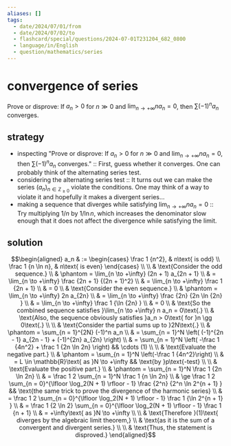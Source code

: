 ```yaml
---
aliases: []
tags:
  - date/2024/07/01/from
  - date/2024/07/02/to
  - flashcard/special/questions/2024-07-01T231204_682_0800
  - language/in/English
  - question/mathematics/series
---
```


# convergence of series

Prove or disprove: If $a_n > 0$ for $n \gg 0$ and $\lim_{n \to +\infty} n a_n = 0$, then $\sum (-1)^n a_n$ converges.

## strategy

- inspecting "Prove or disprove: If $a_n > 0$ for $n \gg 0$ and $\lim_{n \to +\infty} n a_n = 0$, then $\sum (-1)^n a_n$ converges." :: First, guess whether it converges. One can probably think of the alternating series test. <!--SR:!2024-08-12,29,270-->
- considering the alternating series test :: It turns out we can make the series $(a_n)_{n \in \mathbb{Z}_{\ge 0} }$ violate the conditions. One may think of a way to violate it and hopefully it makes a divergent series... <!--SR:!2024-07-23,16,290-->
- making a sequence that diverges while satisfying $\lim_{n \to +\infty} n a_n = 0$ :: Try multiplying $1 / n$ by $1 / \ln n$, which increases the denominator slow enough that it does not affect the divergence while satisfying the limit. <!--SR:!2024-07-15,10,270-->

## solution

$$\begin{aligned}
a_n & := \begin{cases} \frac 1 {n^2}, & n\text{ is odd} \\ \frac 1 {n \ln n}, & n\text{ is even} \end{cases} \\
\\
& \text{Consider the odd sequence.} \\
& \phantom = \lim_{n \to +\infty} (2n + 1) a_{2n + 1} \\
& = \lim_{n \to +\infty} \frac {2n + 1} {(2n + 1)^2} \\
& = \lim_{n \to +\infty} \frac 1 {2n + 1} \\
& = 0 \\
& \text{Consider the even sequence.} \\
& \phantom = \lim_{n \to +\infty} 2n a_{2n} \\
& = \lim_{n \to +\infty} \frac {2n} {2n \ln {2n} } \\
& = \lim_{n \to +\infty} \frac 1 {\ln {2n} } \\
& = 0 \\
& \text{So the combined sequence satisfies }\lim_{n \to +\infty} n a_n = 0\text{.} \\
& \text{Also, the sequence obviously satisfies }a_n > 0\text{ for }n \gg 0\text{.} \\
\\
& \text{Consider the partial sums up to }2N\text{.} \\
& \phantom = \sum_{n = 1}^{2N} (-1)^n a_n \\
& = \sum_{n = 1}^N \left( (-1)^{2n - 1} a_{2n - 1} + (-1)^{2n} a_{2n} \right) \\
& = \sum_{n = 1}^N \left( -\frac 1 {4n^2} + \frac 1 {2n \ln 2n} \right) && \cdots (1) \\
\\
& \text{Evaluate the negative part.} \\
& \phantom = \sum_{n = 1}^N \left(-\frac 1 {4n^2}\right) \\
& = L \in \mathbb{R}\text{ as }N \to +\infty && \text{by }p\text{-test} \\
\\
& \text{Evaluate the positive part.} \\
& \phantom = \sum_{n = 1}^N \frac 1 {2n \ln 2n} \\
& = \frac 1 2 \sum_{n = 1}^N \frac 1 {n \ln 2n} \\
& \ge \frac 1 2 \sum_{n = 0}^{\lfloor \log_2(N + 1) \rfloor - 1} \frac {2^n} {2^n \ln 2^{n + 1} } && \text{the same trick to prove the divergence of the harmonic series} \\
& = \frac 1 2 \sum_{n = 0}^{\lfloor \log_2(N + 1) \rfloor - 1} \frac 1 {\ln 2^{n + 1} } \\
& = \frac 1 {2 \ln 2} \sum_{n = 0}^{\lfloor \log_2(N + 1) \rfloor - 1} \frac 1 {n + 1} \\
& = +\infty\text{ as }N \to +\infty \\
\\
& \text{Therefore }(1)\text{ diverges by the algebraic limit theorem,} \\
& \text{as it is the sum of a convergent and divergent series.} \\
\\
& \text{Thus, the statement is disproved.}
\end{aligned}$$
